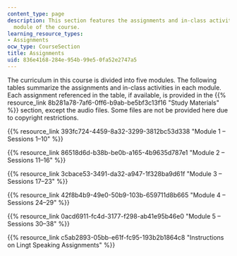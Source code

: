 ```yaml
---
content_type: page
description: This section features the assignments and in-class activities for each
  module of the course.
learning_resource_types:
- Assignments
ocw_type: CourseSection
title: Assignments
uid: 836e4168-284e-954b-99e5-0fa52e2747a5
---
```


The curriculum in this course is divided into five modules. The following tables summarize the assignments and in-class activities in each module. Each assignment referenced in the table, if available, is provided in the {{% resource_link 8b281a78-7af6-0ff6-b9ab-be5bf3c13f16 "Study Materials" %}} section, except the audio files. Some files are not be provided here due to copyright restrictions.

{{% resource_link 393fc724-4459-8a32-3299-3812bc53d338 "Module 1 – Sessions 1–10" %}}

{{% resource_link 86518d6d-b38b-be0b-a165-4b9635d787e1 "Module 2 – Sessions 11–16" %}}

{{% resource_link 3cbace53-3491-da32-a947-1f328ba9d61f "Module 3 – Sessions 17–23" %}}

{{% resource_link 42f8b4b9-49e0-50b9-103b-659711d8b665 "Module 4 – Sessions 24–29" %}}

{{% resource_link 0acd6911-fc4d-3177-f298-ab41e95b46e0 "Module 5 – Sessions 30–38" %}}

{{% resource_link c5ab2893-05bb-e61f-fc95-193b2b1864c8 "Instructions on Lingt Speaking Assignments" %}}